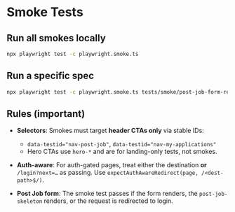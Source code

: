 # Smoke Tests

## Run all smokes locally
```bash
npx playwright test -c playwright.smoke.ts
```

## Run a specific spec

```bash
npx playwright test -c playwright.smoke.ts tests/smoke/post-job-form-render.spec.ts
```

## Rules (important)

* **Selectors**: Smokes must target **header CTAs only** via stable IDs:

  * `data-testid="nav-post-job"`, `data-testid="nav-my-applications"`
  * Hero CTAs use `hero-*` and are for landing-only tests, not smokes.
* **Auth-aware**: For auth-gated pages, treat either the destination **or** `/login?next=…` as passing. Use `expectAuthAwareRedirect(page, /<dest-path>$/)`.
* **Post Job form**: The smoke test passes if the form renders, the `post-job-skeleton` renders, or the request is redirected to login.
